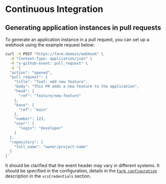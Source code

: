 # Continuous Integration

## Generating application instances in pull requests

To generate an application instance in a pull request, you can set up a webhook using the example request below:

```bash
curl -X POST "https://farm.domain/webhook" \
  -H "Content-Type: application/json" \
  -H "x-github-event: pull_request" \
  -d '{
  "action": "opened",
  "pull_request": {
    "title": "feat: add new feature",
    "body": "This PR adds a new feature to the application",
    "head": {
      "ref": "feature/new-feature"
    },
    "base": {
      "ref": "main"
    },
    "number": 123,
    "user": {
      "login": "developer"
    }
  },
  "repository": {
    "full_name": "owner/project-name"
  }
}'
```

It should be clarified that the event header may vary in different systems. It should be specified in the configuration, details in the [`Farm configuration`](./farm-config-json.md) description in the `vcsCredentials` section.
